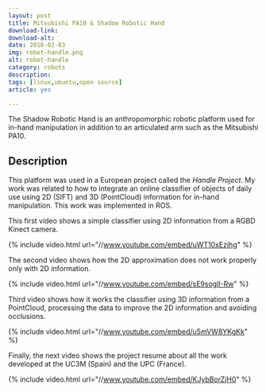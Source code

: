 ```yaml
---
layout: post
title: Mitsubishi PA10 & Shadow Robotic Hand
download-link: 
download-alt:  
date: 2016-02-03
img: robot-handle.png
alt: robot-handle
category: robots
description: 
tags: [linux,ubuntu,open source]
article: yes

---
```


The Shadow Robotic Hand is an anthropomorphic robotic platform used for in-hand manipulation in addition to an articulated arm such as the Mitsubishi PA10.

## Description

This platform was used in a European project called the _Handle Project_. My work was related to how to integrate an online classifier of objects of daily use using 2D (SIFT) and 3D (PointCloud) information for in-hand manipulation. This work was implemented in ROS.

This first video shows a simple classifier using 2D information from a RGBD Kinect camera.

{% include video.html url="//www.youtube.com/embed/uWT10xEzjhg" %}

The second video shows how the 2D approximation does not work properly only with 2D information.

{% include video.html url="//www.youtube.com/embed/sE9soglI-Rw" %}

Third video shows how it works the classifier using 3D information from a PointCloud, processing the data to improve the 2D information and avoiding occlusions.

{% include video.html url="//www.youtube.com/embed/u5mVW8YKgKk" %}

Finally, the next video shows the project resume about all the work developed at the UC3M (Spain) and the UPC (France).

{% include video.html url="//www.youtube.com/embed/KJybBorZjH0" %}
